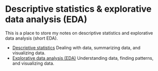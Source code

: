 # Descriptive statistics & explorative data analysis (EDA)
This is a place to store my notes on descriptive statistics and explorative data analysis (short EDA).
- [Descriptive statistics](#descriptive-statistics)
  Dealing with data, summarizing data, and visualizing data.
- [Explorative data analysis (EDA)](#explorative-data-analysis-eda)
  Understanding data, finding patterns, and visualizing data.

